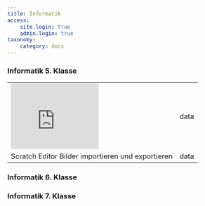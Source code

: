 ```yaml
---
title: Informatik
access:
    site.login: true
    admin.login: true
taxonomy:
    category: docs
---
```


### Informatik 5. Klasse
|  |  |
| ------ | ------ |
| <iframe width="200" src="https://www.youtube.com/embed/HLNveHrQtDA" frameborder="0" allow="accelerometer; autoplay; encrypted-media; gyroscope; picture-in-picture" allowfullscreen></iframe> | data |
| Scratch Editor Bilder importieren und exportieren | data |
### Informatik 6. Klasse

### Informatik 7. Klasse

